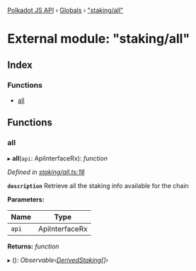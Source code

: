 [Polkadot JS API](../README.md) › [Globals](../globals.md) › ["staking/all"](_staking_all_.md)

# External module: "staking/all"

## Index

### Functions

* [all](_staking_all_.md#all)

## Functions

###  all

▸ **all**(`api`: ApiInterfaceRx): *function*

*Defined in [staking/all.ts:18](https://github.com/polkadot-js/api/blob/453aacb669/packages/api-derive/src/staking/all.ts#L18)*

**`description`** Retrieve all the staking info available for the chain

**Parameters:**

Name | Type |
------ | ------ |
`api` | ApiInterfaceRx |

**Returns:** *function*

▸ (): *Observable‹[DerivedStaking](../interfaces/_types_.derivedstaking.md)[]›*
